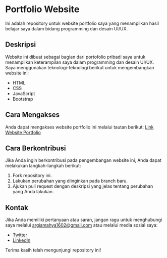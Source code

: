 # Portfolio Website
Ini adalah repository untuk website portfolio saya yang menampilkan hasil belajar saya dalam bidang programming dan desain UI/UX.

## Deskripsi

Website ini dibuat sebagai bagian dari portofolio pribadi saya untuk menampilkan keterampilan saya dalam programming dan desain UI/UX. Saya menggunakan teknologi-teknologi berikut untuk mengembangkan website ini:

- HTML
- CSS
- JavaScript
- Bootstrap

## Cara Mengakses

Anda dapat mengakses website portfolio ini melalui tautan berikut: [Link Website Portfolio](giadev25.github.io)

## Cara Berkontribusi

Jika Anda ingin berkontribusi pada pengembangan website ini, Anda dapat melakukan langkah-langkah berikut:

1. Fork repository ini.
2. Lakukan perubahan yang diinginkan pada branch baru.
3. Ajukan pull request dengan deskripsi yang jelas tentang perubahan yang Anda lakukan.

## Kontak

Jika Anda memiliki pertanyaan atau saran, jangan ragu untuk menghubungi saya melalui argiamahya1602@gmail.com atau melalui media sosial saya:

- [Twitter](https://twitter.com/giadev_25)
- [LinkedIn](https://www.linkedin.com/in/argiamahya/)

Terima kasih telah mengunjungi repository ini!
